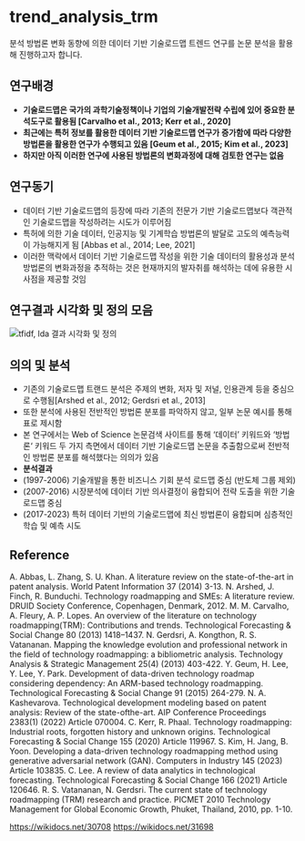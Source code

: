 # trend_analysis_trm

분석 방법론 변화 동향에 의한 데이터 기반 기술로드맵 트렌드 연구를 논문 분석을 활용해 진행하고자 합니다.


## 연구배경

- **기술로드맵은 국가의 과학기술정책이나 기업의 기술개발전략 수립에 있어 중요한 분석도구로 활용됨 [Carvalho et al., 2013; Kerr et al., 2020]**
- **최근에는 특허 정보를 활용한 데이터 기반 기술로드맵 연구가 증가함에 따라 다양한 방법론을 활용한 연구가 수행되고 있음 [Geum et al., 2015; Kim et al., 2023]**
- **하지만 아직 이러한 연구에 사용된 방법론의 변화과정에 대해 검토한 연구는 없음**
## 연구동기
- 데이터 기반 기술로드맵의 등장에 따라 기존의 전문가 기반 기술로드맵보다 객관적인 기술로드맵을 작성하려는 시도가 이루어짐
- 특허에 의한 기술 데이터, 인공지능 및 기계학습 방법론의 발달로 고도의 예측능력이 가능해지게 됨 [Abbas et al., 2014; Lee, 2021]
- 이러한 맥락에서 데이터 기반 기술로드맵 작성을 위한 기술 데이터의 활용성과 분석 방법론의 변화과정을 추적하는 것은 현재까지의 발자취를 해석하는 데에 유용한 시사점을 제공할 것임

## 연구결과 시각화 및 정의 모음
![tfidf, lda 결과 시각화 및 정의](https://github.com/wmk51/trend_analysis_trm/issues/1#issue-2033946153)

## 의의 및 분석

- 기존의 기술로드맵 트랜드 분석은 주제의 변화, 저자 및 저널, 인용관계 등을 중심으로 수행됨[Arshed et al., 2012; Gerdsri et al., 2013]
- 또한 분석에 사용된 전반적인 방법론 분포를 파악하지 않고, 일부 논문 예시를 통해 표로 제시함
- 본 연구에서는 Web of Science 논문검색 사이트를 통해 ‘데이터’ 키워드와 ‘방법론‘ 키워드 두 가지 측면에서 데이터 기반 기술로드맵 논문을 추출함으로써 전반적인 방법론 분포를 해석했다는 의의가 있음
- **분석결과**
- (1997-2006) 기술개발을 통한 비즈니스 기회 분석 로드맵 중심 (반도체 그룹 제외)
- (2007-2016) 시장분석에 데이터 기반 의사결정이 융합되어 전략 도출을 위한 기술로드맵 중심
- (2017-2023) 특허 데이터 기반의 기술로드맵에 최신 방법론이 융합되며 심층적인 학습 및 예측 시도
## Reference
A. Abbas, L. Zhang, S. U. Khan. A literature review on the state-of-the-art in patent analysis. World Patent Information 37 (2014) 3-13.
N. Arshed, J. Finch, R. Bunduchi. Technology roadmapping and SMEs: A literature review. DRUID Society Conference, Copenhagen, Denmark, 2012.
M. M. Carvalho, A. Fleury, A. P. Lopes. An overview of the literature on technology roadmapping(TRM): Contributions and trends. Technological Forecasting & Social Change 80 (2013) 1418–1437.
N. Gerdsri, A. Kongthon, R. S. Vatananan. Mapping the knowledge evolution and professional network in the field of technology roadmapping: a bibliometric analysis. Technology Analysis & Strategic Management 25(4) (2013) 403-422.
Y. Geum, H. Lee, Y. Lee, Y. Park. Development of data-driven technology roadmap considering dependency: An ARM-based technology roadmapping. Technological Forecasting & Social Change 91 (2015) 264-279.
N. A. Kashevarova. Technological development modeling based on patent analysis: Review of the state-ofthe-art. AIP Conference Proceedings 2383(1) (2022) Article 070004.
C. Kerr, R. Phaal. Technology roadmapping: Industrial roots, forgotten history and unknown origins. Technological Forecasting & Social Change 155 (2020) Article 119967.
S. Kim, H. Jang, B. Yoon. Developing a data-driven technology roadmapping method using generative adversarial network (GAN). Computers in Industry 145 (2023) Article 103835.
C. Lee. A review of data analytics in technological forecasting. Technological Forecasting & Social Change 166 (2021) Article 120646.
R. S. Vatananan, N. Gerdsri. The current state of technology roadmapping (TRM) research and practice. PICMET 2010 Technology Management for Global Economic Growth, Phuket, Thailand, 2010, pp. 1-10.

https://wikidocs.net/30708
https://wikidocs.net/31698

